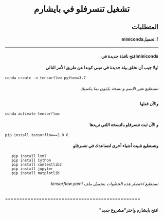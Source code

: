 # <p align="center">تشغيل تنسرفلو في بايشارم</p>

## <div dir="rtl">المتطلبات</div> 
#### <div dir="rtl">1. تحميلminiconda</div>
---------------------------------------------

####  <div dir="rtl">minicondaافتح نافذة جديدة في </div>
####  <div dir="rtl">اولا جيب أن تخلق بيئة جديدة في ميني كوندا عن طريق الأمر التالي </div>
```conda create -n tensorflow python=3.7```
######  <div dir="rtl">تستطيع تغير الاسم و  نسخة بايثون بما يناسبك</div>
####  <div dir="rtl">والأن فعلها </div>
```conda activate tensorflow```
####  <div dir="rtl">و الأن ثبت تنسرفلو بالنسخة اللتي تريدها</div>
```pip install tensorflow==2.0.0```
####  <div dir="rtl">وتستطيع تثبيت أشياء أخرى لتساعدك في تنسرفلو</div>

```pip install pillow
   pip install lxml
   pip install Cython
   pip install contextlib2
   pip install jupyter
   pip install matplotlib
```

###### <div dir="rtl">*تستطيع اختصار هذه الخطوات بتحميل ملف tensorflow.yaml*</div>
================================================
####  <div dir="rtl">افتح بايشارم واختر"مشروع جديد"</div>
####  <div dir="rtl"></div>
